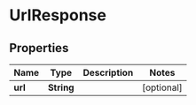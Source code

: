 # UrlResponse

## Properties
Name | Type | Description | Notes
------------ | ------------- | ------------- | -------------
**url** | **String** |  |  [optional]
